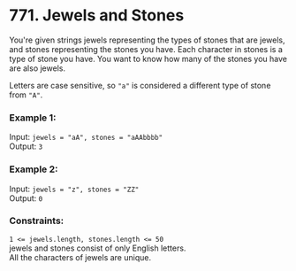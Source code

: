 # 771. Jewels and Stones  
  
You're given strings jewels representing the types of stones that are jewels, and stones representing the stones you have. Each character in stones is a type of stone you have. You want to know how many of the stones you have are also jewels.  
  
Letters are case sensitive, so ```"a"``` is considered a different type of stone from ```"A"```.  
  
   
  
### **Example 1:**  
Input: ```jewels = "aA", stones = "aAAbbbb"```  
Output: ``3``  
  
### **Example 2:**  
Input: ```jewels = "z", stones = "ZZ"```  
Output: ```0```  
   
  
### **Constraints:**  
  
```1 <= jewels.length, stones.length <= 50```  
jewels and stones consist of only English letters.  
All the characters of jewels are unique.  